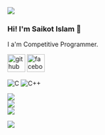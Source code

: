 ![](https://raw.githubusercontent.com/halfrost/halfrost/master/icons/header_.png)
### Hi! I'm Saikot Islam 👋 
I a'm Competitive Programmer.


[<img src='https://cdn.jsdelivr.net/npm/simple-icons@3.0.1/icons/github.svg' alt='github' height='40'>](https://github.com/https://github.com/saikotislam)  [<img src='https://cdn.jsdelivr.net/npm/simple-icons@3.0.1/icons/facebook.svg' alt='facebook' height='40'>](https://www.facebook.com/SaikotIslam07)  






![C](https://img.shields.io/badge/c-%2300599C.svg?style=for-the-badge&logo=c&logoColor=white) ![C++](https://img.shields.io/badge/c++-%2300599C.svg?style=for-the-badge&logo=c%2B%2B&logoColor=white)

![](https://github-readme-stats.vercel.app/api?username=saikotislam&theme=bear&hide_border=false&include_all_commits=true&count_private=true)<br/>
![](https://github-readme-streak-stats.herokuapp.com/?user=saikotislam&theme=bear&hide_border=false)<br/>
![](https://github-readme-stats.vercel.app/api/top-langs/?username=saikotislam&theme=bear&hide_border=false&include_all_commits=true&count_private=true&layout=compact)


![](https://github-profile-trophy.vercel.app/?username=saikotislam&theme=radical&no-frame=true&no-bg=false&margin-w=4)



